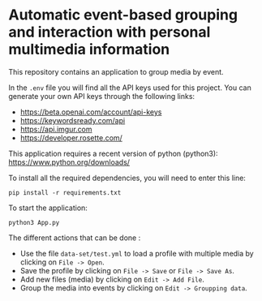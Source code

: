 # Automatic event-based grouping and interaction with personal multimedia information
This repository contains an application to group media by event.


In the `.env` file you will find all the API keys used for this project. 
You can generate your own API keys through the following links:
- https://beta.openai.com/account/api-keys
- https://keywordsready.com/api
- https://api.imgur.com
- https://developer.rosette.com/

This application requires a recent version of python (python3): https://www.python.org/downloads/

To install all the required dependencies, you will need to enter this line: 
```
pip install -r requirements.txt
```

To start the application:
```
python3 App.py
```

The different actions that can be done :
- Use the file `data-set/test.yml` to load a profile with multiple media by clicking on `File -> Open`.
- Save the profile by clicking on `File -> Save` or `File -> Save As`.
- Add new files (media) by clicking on `Edit -> Add File`.
- Group the media into events by clicking on `Edit -> Groupping data`.

